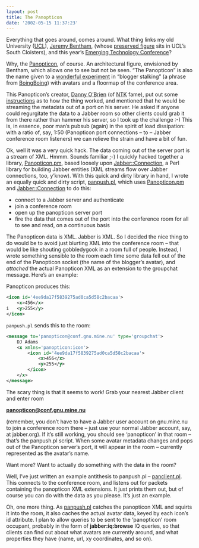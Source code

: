 ```yaml
---
layout: post
title: The Panopticon
date: '2002-05-15 11:37:23'
---
```



Everything that goes around, comes around. What thing links my old University ([UCL](http://www.ucl.ac.uk/GrandLat/)), [Jeremy Bentham](http://www.ucl.ac.uk/Bentham-Project/), (whose [preserved figure](http://www.ucl.ac.uk/Bentham-Project/images/auto_il.gif) sits in UCL’s South Cloisters), and this year’s [Emerging Technology Conference](http://conferences.oreillynet.com/etcon2002/)?

Why, the [Panopticon](http://www.dnai.com/%7Emackey/thesis/panopticon.html), of course. An architectural figure, envisioned by Bentham, which allows one to see but not be seen. “The Panopticon” is also the name given to a [wonderful experiment](http://www.actuallyworks.com/panopticon) in “blogger stalking” (a phrase from [BoingBoing](http://boingboing.net/2002_05_01_archive.html#85087344)) with avatars and a floormap of the conference area.

This Panopticon’s creator, [Danny O’Brien](http://www.oblomovka.com/) (of [NTK](http://www.ntk.net/) fame), put out some [instructions](http://www.actuallyworks.com/panopticon/explanation) as to how the thing worked, and mentioned that he would be streaming the metadata out of a port on his server. He asked if anyone could regurgitate the data to a Jabber room so other clients could grab it from there rather than hammer his server, so I took up the challenge :-) This is, in essence, poor man’s pubsub (again) in the spirit of load dissipation: with a ratio of, say, 1:50 (Panopticon port connections – to – Jabber conference room listeners) we can relieve the strain and have a bit of fun.

Ok, well it was a very quick hack. The data coming out of the server port is a stream of XML. Hmmm. Sounds familiar ;-) I quickly hacked together a library, [Panopticon.pm](/~dj/Panopticon.pm), based loosely upon [Jabber::Connection](/jabber/jabberconnection/), a Perl library for building Jabber entities (XML streams flow over Jabber connections, too, y’know). With this quick and dirty library in hand, I wrote an equally quick and dirty script, [panpush.pl](/~dj/panpush.pl), which uses [Panopticon.pm](/~dj/Panopticon.pm) and [Jabber::Connection](/jabber/jabberconnection/) to do this:

- connect to a Jabber server and authenticate
- join a conference room
- open up the panopticon server port
- fire the data that comes out of the port into the conference room for all to see and read, on a continuous basis

The Panopticon data is XML. Jabber is XML. So I decided the nice thing to do would be to avoid just blurting XML into the conference room – that would be like shouting gobbledygook in a room full of people. Instead, I wrote something sensible to the room each time some data fell out of the end of the Panopticon socket (the name of the blogger’s avatar), and *attached* the actual Panopticon XML as an extension to the groupchat message. Here’s an example:

Panopticon produces this:

```xml
<icon id='4ee9da17f5839275ad0ca5d58c2bacaa'>
	<x>456</x>
i	<y>255</y>
</icon>
```

`panpush.pl` sends this to the room:

```xml
<message to='panopticon@conf.gnu.mine.nu' type='groupchat'>
	DJ Adams
	<x xmlns='panopticon:icon'>
		<icon id='4ee9da17f5839275ad0ca5d58c2bacaa'>
			<x>456</x>
			<y>255</y>
		</icon>
	</x>
</message>
```

The scary thing is that it seems to work! Grab your nearest Jabber client and enter room

**panopticon@conf.gnu.mine.nu**

(remember, you don’t have to have a Jabber user account on gnu.mine.nu to join a conference room there – just use your normal Jabber account, say, at jabber.org). If it’s still working, you should see ‘panopticon’ in that room – that’s the panpush.pl script. When some avatar metadata changes and pops out of the Panopticon server’s port, it will appear in the room – currently represented as the avatar’s name.

Want more? Want to actually do something with the data in the room?

Well, I’ve just written an example antithesis to panpush.pl – [panclient.pl](/~dj/panclient.pl). This connects to the conference room, and listens out for packets containing the panopticon XML extensions. It just prints them out, but of course you can do with the data as you please. It’s just an example.

Oh, one more thing. As [panpush.pl](/~dj/panpush.pl) catches the panopticon XML and squirts it into the room, it also caches the actual avatar data, keyed by each icon’s id attribute. I plan to allow queries to be sent to the ‘panopticon’ room occupant, probably in the form of **jabber:iq:browse** IQ queries, so that clients can find out about what avatars are currently around, and what properties they have (name, url, xy coordinates, and so on).


